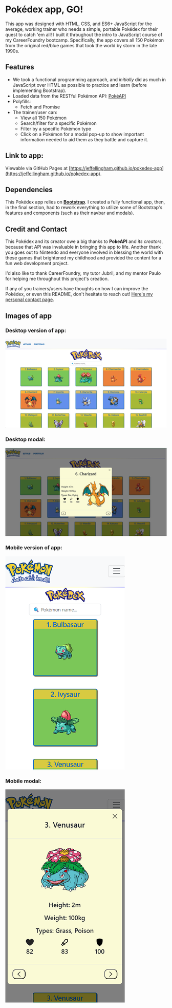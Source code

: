 # Pokédex app, GO!

This app was designed with HTML, CSS, and ES6+ JavaScript for the average, working trainer who needs a simple, portable Pokédex for their quest to catch 'em all! I built it throughout the intro to JavaScript course of my CareerFoundry bootcamp. Specifically, the app covers all 150 Pokémon from the original red/blue games that took the world by storm in the late 1990s.

## Features

- We took a functional programming approach, and *initially* did as much in JavaScript over HTML as possible to practice and learn (before implementing Bootstrap).
- Loaded data from the RESTful Pokémon API: [PokéAPI](https://pokeapi.co/)
- Polyfills:
    - Fetch and Promise
- The trainer/user can: 
    - View all 150 Pokémon 
    - Search/filter for a specific Pokémon
    - Filter by a specific Pokémon type
    - Click on a Pokémon for a modal pop-up to show important information needed to aid them as they battle and capture it.

## Link to app:

Viewable via GitHub Pages at [https://jeffellingham.github.io/pokedex-app](https://jeffellingham.github.io/pokedex-app).

## Dependencies

This Pokédex app relies on [**Bootstrap**](https://getbootstrap.com/). I created a fully functional app, then, in the final section, had to rework everything to utilize some of Bootstrap's features and components (such as their navbar and modals).

## Credit and Contact

This Pokédex and its creator owe a big thanks to **PokeAPI** and *its creators*, because that API was invaluable in bringing this app to life. Another thank you goes out to Nintendo and everyone involved in blessing the world with these games that brightened my childhood and provided the content for a fun web development project.

I'd also like to thank CareerFoundry, my tutor Jubril, and my mentor Paulo for helping me throughout this project's creation.

If any of you trainers/users have thoughts on how I can improve the Pokédex, or even this README, don't hesitate to reach out! [Here's my personal contact page](https://jeffellingham.github.io/contact.html).

## Images of app

### Desktop version of app:

![Picture of the Pokedex app on a desktop computer](img/desktopApp.png)

### Desktop modal:

![Picture of the Pokedex app's modal on a desktop computer](img/desktopModal.png)

### Mobile version of app:

![Picture of the Pokedex app on a mobile device](img/mobileApp.png)

### Mobile modal:

![Picture of the Pokedex app's modal on a mobile device](img/mobileModal.png)